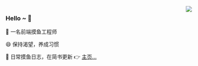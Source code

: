 
<img align="right" src="https://github-readme-stats.vercel.app/api?username=toFrankie&show_icons=true&hide=prs,contribs" />

### Hello ~ 👋 

🔭 一名前端摸鱼工程师


😄 保持渴望，养成习惯


🌱 日常摸鱼日志，在简书更新 👉 [主页...](https://www.jianshu.com/u/f4dac74bd955)






<!--
**toFrankie/toFrankie** is a ✨ _special_ ✨ repository because its `README.md` (this file) appears on your GitHub profile.

Here are some ideas to get you started:

- 🔭 I’m currently working on ...
- 🌱 I’m currently learning ...
- 👯 I’m looking to collaborate on ...
- 🤔 I’m looking for help with ...
- 💬 Ask me about ...
- 📫 How to reach me: ...
- 😄 Pronouns: ...
- ⚡ Fun fact: ...


[![Anurag's github stats](https://github-readme-stats.vercel.app/api?username=toFrankie&show_icons=true&hide=prs,contribs)](https://github.com/anuraghazra/github-readme-stats)

[![Top Langs](https://github-readme-stats.vercel.app/api/top-langs/?username=toFrankie&layout=compact)](https://github.com/anuraghazra/github-readme-stats)


-->






